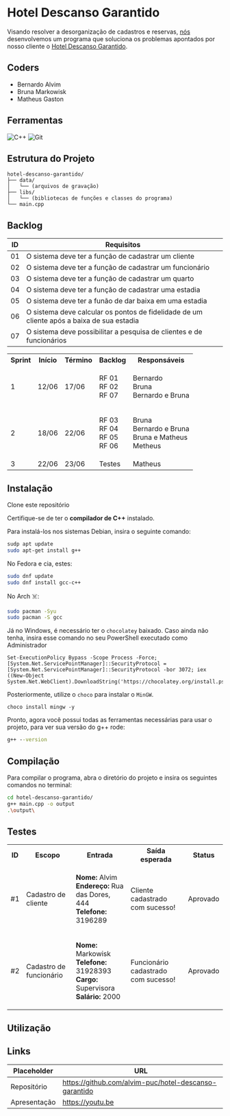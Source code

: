 # Hotel Descanso Garantido

Visando resolver a desorganização de cadastros e reservas, [nós](#coders) desenvolvemos um programa que soluciona os problemas apontados por nosso cliente o [Hotel Descanso Garantido](#hotel-descanso-garantido).

## Coders
- Bernardo Alvim
- Bruna Markowisk
- Matheus Gaston

## Ferramentas

![C++](https://img.shields.io/badge/c++-%2300599C.svg?style=for-the-badge&logo=c%2B%2B&logoColor=white)
![Git](https://img.shields.io/badge/git-%23F05033.svg?style=for-the-badge&logo=git&logoColor=white)


## Estrutura do Projeto

```plaintext
hotel-descanso-garantido/
├── data/
│   └── (arquivos de gravação)
├── libs/
│   └── (bibliotecas de funções e classes do programa)
└── main.cpp 
```

## Backlog

| ID | Requisitos 
|----|----------------------------------------------------
| 01 | O sistema deve ter a função de cadastrar um cliente
| 02 | O sistema deve ter a função de cadastrar um funcionário
| 03 | O sistema deve ter a função de cadastrar um quarto
| 04 | O sistema deve ter a função de cadastrar uma estadia
| 05 | O sistema deve ter a funão de dar baixa em uma estadia
| 06 | O sistema deve calcular os pontos de fidelidade de um cliente após a baixa de sua estadia
| 07 | O sistema deve possibilitar a pesquisa de clientes e de funcionários

<table>
  <tr>
    <th>Sprint</th>
    <th>Início</th>
    <th>Término</th>
    <th>Backlog</th>
    <th>Responsáveis</th>
  </tr>
  <tr>
    <td>1</td>
    <td>12/06</td>
    <td>17/06</td>
    <td>
      <ul style="list-style: none; padding: 0;">
        <li>RF 01</li>
        <li>RF 02</li>
        <li>RF 07</li>
      </ul>
    </td>
    <td>
      <ul style="list-style: none; padding: 0;">
        <li>Bernardo</li>
        <li>Bruna</li>
        <li>Bernardo e Bruna</li>
      </ul>
    </td>
  </tr>
  <tr>
    <td>2</td>
    <td>18/06</td>
    <td>22/06</td>
    <td>
      <ul style="list-style: none; padding: 0;">
        <li>RF 03</li>
        <li>RF 04</li>
        <li>RF 05</li>
        <li>RF 06</li>
      </ul>
    </td>
    <td>
      <ul style="list-style: none; padding: 0;">
        <li>Bruna</li>
        <li>Bernardo e Bruna</li>
        <li>Bruna e Matheus</li>
        <li>Metheus</li>
      </ul>
    </td>
  </tr>
  <tr>
    <td>3</td>
    <td>22/06</td>
    <td>23/06</td>
    <td>Testes</td>
    <td>Matheus</td>
  </tr>
</table>


## Instalação

Clone este repositório

Certifique-se de ter o **compilador de C++** instalado.

Para instalá-los nos sistemas Debian, insira o seguinte comando:  
```bash
sudp apt update
sudo apt-get install g++
```
No Fedora e cia, estes:
```bash
sudo dnf update
sudo dnf install gcc-c++
```
No Arch ☠️:
```bash
sudo pacman -Syu
sudo pacman -S gcc
```
Já no Windows, é necessário ter o `chocolatey` baixado.
Caso ainda não tenha, insira esse comando no seu PowerShell executado como Administrador
```pwsh
Set-ExecutionPolicy Bypass -Scope Process -Force; [System.Net.ServicePointManager]::SecurityProtocol = [System.Net.ServicePointManager]::SecurityProtocol -bor 3072; iex ((New-Object System.Net.WebClient).DownloadString('https://chocolatey.org/install.ps1'))
```
Posteriormente, utilize o `choco` para instalar o `MinGW`.
```pwsh
choco install mingw -y
```
Pronto, agora você possui todas as ferramentas necessárias para usar o projeto, para ver sua versão do g++ rode:
```cmd
g++ --version
```
## Compilação

Para compilar o programa, abra o diretório do projeto e insira os seguintes comandos no terminal:
```sh
cd hotel-descanso-garantido/
g++ main.cpp -o output
.\output\
```

## Testes

<table>
  <tr>
    <th>ID</th>
    <th>Escopo</th>
    <th>Entrada</th>
    <th>Saída esperada</th>
    <th>Status</th>
  </tr>
  <tr>
    <td>#1</td>
    <td>Cadastro de cliente</td>
    <td>
      <ul style="list-style: none; padding: 0;">
        <li><strong>Nome: </strong> Alvim</li>
        <li><strong>Endereço: </strong> Rua das Dores, 444</li>
        <li><strong>Telefone: </strong> 3196289</li>
      </ul>
    </td>
    <td>Cliente cadastrado com sucesso!</td>
    <td>Aprovado</td>
  </tr>
  <tr>
    <td>#2</td>
    <td>Cadastro de funcionário</td>
    <td>
      <ul style="list-style: none; padding: 0;">
        <li><strong>Nome: </strong> Markowisk</li>
        <li><strong>Telefone: </strong> 31928393</li>
        <li><strong>Cargo: </strong> Supervisora</li>
        <li><strong>Salário: </strong> 2000</li>
      </ul>
    </td>
    <td>Funcionário cadastrado com sucesso!</td>
    <td>Aprovado</td>
  </tr>
</table>

## Utilização

## Links

| Placeholder  | URL 
---------------|-------------------------------
| Repositório  | https://github.com/alvim-puc/hotel-descanso-garantido
| Apresentação | https://youtu.be

